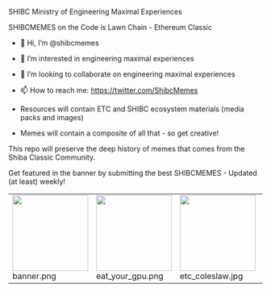 SHIBC Ministry of Engineering Maximal Experiences 

SHIBCMEMES on the Code is Lawn Chain - Ethereum Classic

- 👋 Hi, I’m @shibcmemes
- 👀 I’m interested in engineering maximal experiences
- 💞️ I’m looking to collaborate on engineering maximal experiences
- 📫 How to reach me: https://twitter.com/ShibcMemes


- Resources will contain ETC and SHIBC ecosystem materials (media packs and images)
- Memes will contain a composite of all that - so get creative!


This repo will preserve the deep history of memes that comes from the Shiba Classic Community.

Get featured in the banner by submitting the best SHIBCMEMES - Updated (at least) weekly!

<table><tr>
<tr>
<td valign="bottom">
<img src="https://github.com/shibcmemes/MinistryofEngineeringMaximalExperiences/blob/main/memes/221022-banner.png" width="150"><br>
banner.png
</td>

<td valign="bottom">
<img src="https://github.com/shibcmemes/MinistryofEngineeringMaximalExperiences/blob/main/memes/eat_your_gpu.png" width="150"><br>
eat_your_gpu.png
</td>

<td valign="bottom">
<img src="https://github.com/shibcmemes/MinistryofEngineeringMaximalExperiences/blob/main/memes/etc_coleslaw.jpg" width="150"><br>
etc_coleslaw.jpg
</td>

<td valign="bottom">
<img src="https://github.com/shibcmemes/MinistryofEngineeringMaximalExperiences/blob/main/memes/etcnft_memen.jpg" width="150"><br>
etcnft_memen.jpg
</td>

<td valign="bottom">
<img src="https://github.com/shibcmemes/MinistryofEngineeringMaximalExperiences/blob/main/memes/shibc_cheque.png" width="150"><br>
shibc_cheque.png
</td>

<td valign="bottom">
<img src="https://github.com/shibcmemes/MinistryofEngineeringMaximalExperiences/blob/main/memes/shibc_code_is_lawn_1.png" width="150"><br>
shibc_code_is_lawn_1.png
</td>

<td valign="bottom">
<img src="https://github.com/shibcmemes/MinistryofEngineeringMaximalExperiences/blob/main/memes/shibc_code_is_lawn_2.png" width="150"><br>
shibc_code_is_lawn_2.png
</td>

<td valign="bottom">
<img src="https://github.com/shibcmemes/MinistryofEngineeringMaximalExperiences/blob/main/memes/shibc_discus.gif" width="150"><br>
shibc_discus.gif
</td>

<td valign="bottom">
<img src="https://github.com/shibcmemes/MinistryofEngineeringMaximalExperiences/blob/main/memes/shibc_discus_etc.gif" width="150"><br>
shibc_discus_etc.gif
</td>

<td valign="bottom">
<img src="https://github.com/shibcmemes/MinistryofEngineeringMaximalExperiences/blob/main/memes/shibc_dominance.png" width="150"><br>
shibc_dominance.png
</td>

<td valign="bottom">
<img src="https://github.com/shibcmemes/MinistryofEngineeringMaximalExperiences/blob/main/memes/" width="150"><br>
shibc_engage.gif
</td>

<td valign="bottom">
<img src="https://github.com/shibcmemes/MinistryofEngineeringMaximalExperiences/blob/main/memes/shining_shibc.gif" width="150"><br>
shining_shibc.gif
</td>

<td valign="bottom">
<img src="https://github.com/shibcmemes/MinistryofEngineeringMaximalExperiences/blob/main/memes/shibc_classic_image_1.png" width="150"><br>
shibc_classic_image_1.png
</td>

<td valign="bottom">
<img src="https://github.com/shibcmemes/MinistryofEngineeringMaximalExperiences/blob/main/memes/shibc_classic_image_2.png" width="150"><br>
shibc_classic_image_2.png
</td>

</tr></table>
